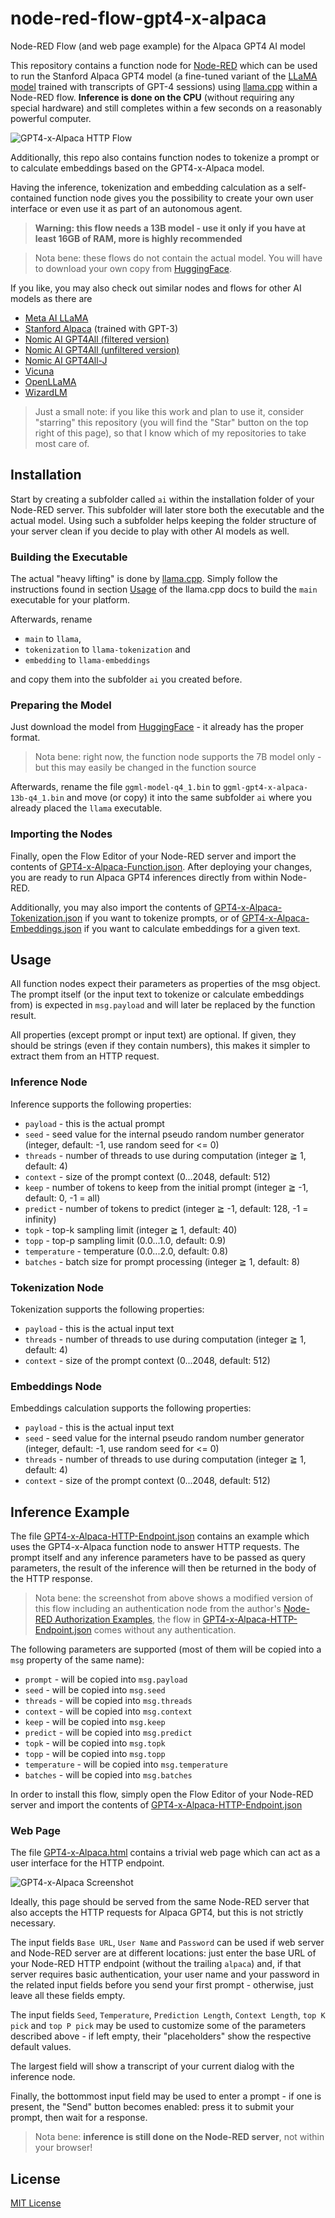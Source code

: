 # node-red-flow-gpt4-x-alpaca #

Node-RED Flow (and web page example) for the Alpaca GPT4 AI model

This repository contains a function node for [Node-RED](https://nodered.org/) which can be used to run the Stanford Alpaca GPT4 model (a fine-tuned variant of the [LLaMA model](https://ai.facebook.com/blog/large-language-model-llama-meta-ai/) trained with transcripts of GPT-4 sessions) using [llama.cpp](https://github.com/rozek/llama.cpp) within a Node-RED flow. **Inference is done on the CPU** (without requiring any special hardware) and still completes within a few seconds on a reasonably powerful computer.

![GPT4-x-Alpaca HTTP Flow](./GPT4-x-Alpaca-HTTP-Flow.png)

Additionally, this repo also contains function nodes to tokenize a prompt or to calculate embeddings based on the GPT4-x-Alpaca model.

Having the inference, tokenization and embedding calculation as a self-contained function node gives you the possibility to create your own user interface or even use it as part of an autonomous agent.

> **Warning: this flow needs a 13B model - use it only if you have at least 16GB of RAM, more is highly recommended**

> Nota bene: these flows do not contain the actual model. You will have to download your own copy from [HuggingFace](https://huggingface.co/Selyam/gpt4-x-alpaca-13b-native-4bit-128g/tree/main/gpt4-x-alpaca-13b-ggml-q4_1-from-gptq-4bit-128g).

If you like, you may also check out similar nodes and flows for other AI models as there are

* [Meta AI LLaMA](https://github.com/rozek/node-red-flow-llama)
* [Stanford Alpaca](https://github.com/rozek/node-red-flow-alpaca) (trained with GPT-3)
* [Nomic AI GPT4All (filtered version)](https://github.com/rozek/node-red-flow-gpt4all-filtered)
* [Nomic AI GPT4All (unfiltered version)](https://github.com/rozek/node-red-flow-gpt4all-unfiltered)
* [Nomic AI GPT4All-J](https://github.com/rozek/node-red-flow-gpt4all-j)
* [Vicuna](https://github.com/rozek/node-red-flow-vicuna)
* [OpenLLaMA](https://github.com/rozek/node-red-flow-openllama)
* [WizardLM](https://github.com/rozek/node-red-flow-wizardlm)

> Just a small note: if you like this work and plan to use it, consider "starring" this repository (you will find the "Star" button on the top right of this page), so that I know which of my repositories to take most care of.

## Installation ##

Start by creating a subfolder called `ai` within the installation folder of your Node-RED server. This subfolder will later store both the executable and the actual model. Using such a subfolder helps keeping the folder structure of your server clean if you decide to play with other AI models as well.

### Building the Executable ###

The actual "heavy lifting" is done by [llama.cpp](https://github.com/rozek/llama.cpp). Simply follow the instructions found in section [Usage](https://github.com/rozek/llama.cpp#usage) of the llama.cpp docs to build the `main` executable for your platform.

Afterwards, rename 

* `main` to `llama`,
* `tokenization` to `llama-tokenization` and
* `embedding` to `llama-embeddings`

and copy them into the subfolder `ai` you created before.

### Preparing the Model ###

Just download the model from [HuggingFace](https://huggingface.co/Selyam/gpt4-x-alpaca-13b-native-4bit-128g/tree/main/gpt4-x-alpaca-13b-ggml-q4_1-from-gptq-4bit-128g) - it already has the proper format.

> Nota bene: right now, the function node supports the 7B model only - but this may easily be changed in the function source

Afterwards, rename the file `ggml-model-q4_1.bin` to `ggml-gpt4-x-alpaca-13b-q4_1.bin` and move (or copy) it into the same subfolder `ai` where you already placed the `llama` executable.

### Importing the Nodes ###

Finally, open the Flow Editor of your Node-RED server and import the contents of [GPT4-x-Alpaca-Function.json](./GPT4-x-Alpaca-Function.json). After deploying your changes, you are ready to run Alpaca GPT4 inferences directly from within Node-RED.

Additionally, you may also import the contents of [GPT4-x-Alpaca-Tokenization.json](./GPT4-x-Alpaca-Tokenization.json) if you want to tokenize prompts, or of [GPT4-x-Alpaca-Embeddings.json](./GPT4-x-Alpaca-Embeddings.json) if you want to calculate embeddings for a given text.

## Usage ##

All function nodes expect their parameters as properties of the msg object. The prompt itself (or the input text to tokenize or calculate embeddings from) is expected in `msg.payload` and will later be replaced by the function result.

All properties (except prompt or input text) are optional. If given, they should be strings (even if they contain numbers), this makes it simpler to extract them from an HTTP request.

### Inference Node ###

Inference supports the following properties:

* `payload` - this is the actual prompt 
* `seed` - seed value for the internal pseudo random number generator (integer, default: -1, use random seed for <= 0)
* `threads` - number of threads to use during computation (integer ≧ 1, default: 4)
* `context` - size of the prompt context (0...2048, default: 512)
* `keep` - number of tokens to keep from the initial prompt (integer ≧ -1, default: 0, -1 = all)
* `predict` - number of tokens to predict (integer ≧ -1, default: 128, -1 = infinity)
* `topk` - top-k sampling limit (integer ≧ 1, default: 40)
* `topp` - top-p sampling limit (0.0...1.0, default: 0.9)
* `temperature` - temperature (0.0...2.0, default: 0.8)
* `batches` - batch size for prompt processing (integer ≧ 1, default: 8)

### Tokenization Node ###

Tokenization supports the following properties:

* `payload` - this is the actual input text 
* `threads` - number of threads to use during computation (integer ≧ 1, default: 4)
* `context` - size of the prompt context (0...2048, default: 512)

### Embeddings Node ###

Embeddings calculation supports the following properties:

* `payload` - this is the actual input text  
* `seed` - seed value for the internal pseudo random number generator (integer, default: -1, use random seed for <= 0)
* `threads` - number of threads to use during computation (integer ≧ 1, default: 4)
* `context` - size of the prompt context (0...2048, default: 512)

## Inference Example ##

The file [GPT4-x-Alpaca-HTTP-Endpoint.json](./GPT4-x-Alpaca-HTTP-Endpoint.json) contains an example which uses the GPT4-x-Alpaca function node to answer HTTP requests. The prompt itself and any inference parameters have to be passed as query parameters, the result of the inference will then be returned in the body of the HTTP response.

> Nota bene: the screenshot from above shows a modified version of this flow including an authentication node from the author's [Node-RED Authorization Examples](https://github.com/rozek/node-red-authorization-examples), the flow in [GPT4-x-Alpaca-HTTP-Endpoint.json](./GPT4-x-Alpaca-HTTP-Endpoint.json) comes without any authentication.

The following parameters are supported (most of them will be copied into a `msg` property of the same name):

* `prompt` - will be copied into `msg.payload`
* `seed` - will be copied into `msg.seed`
* `threads` - will be copied into `msg.threads`
* `context` - will be copied into `msg.context`
* `keep` - will be copied into `msg.keep`
* `predict` - will be copied into `msg.predict`
* `topk` - will be copied into `msg.topk`
* `topp` - will be copied into `msg.topp`
* `temperature` - will be copied into `msg.temperature`
* `batches` - will be copied into `msg.batches`

In order to install this flow, simply open the Flow Editor of your Node-RED server and import the contents of [GPT4-x-Alpaca-HTTP-Endpoint.json](./GPT4-x-Alpaca-HTTP-Endpoint.json)

### Web Page ###

The file [GPT4-x-Alpaca.html](./GPT4-x-Alpaca.html) contains a trivial web page which can act as a user interface for the HTTP endpoint.

![GPT4-x-Alpaca Screenshot](./GPT4-x-Alpaca-Screenshot.png)

Ideally, this page should be served from the same Node-RED server that also accepts the HTTP requests for Alpaca GPT4, but this is not strictly necessary.

The input fields `Base URL`, `User Name` and `Password` can be used if web server and Node-RED server are at different locations: just enter the base URL of your Node-RED HTTP endpoint (without the trailing `alpaca`) and, if that server requires basic authentication, your user name and your password in the related input fields before you send your first prompt - otherwise, just leave all these fields empty.

The input fields `Seed`, `Temperature`, `Prediction Length`, `Context Length`, `top K pick` and `top P pick` may be used to customize some of the parameters described above - if left empty, their "placeholders" show the respective default values.

The largest field will show a transcript of your current dialog with the inference node.

Finally, the bottommost input field may be used to enter a prompt - if one is present, the "Send" button becomes enabled: press it to submit your prompt, then wait for a response.

> Nota bene: **inference is still done on the Node-RED server**, not within your browser!

## License ##

[MIT License](LICENSE.md)
